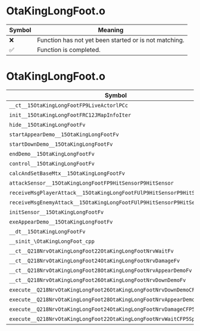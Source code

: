 # OtaKingLongFoot.o
| Symbol | Meaning 
| ------------- | ------------- 
| :x: | Function has not yet been started or is not matching. 
| :white_check_mark: | Function is completed. 


# OtaKingLongFoot.o
| Symbol | Decompiled? |
| ------------- | ------------- |
| `__ct__15OtaKingLongFootFP9LiveActorlPCc` | :x: |
| `init__15OtaKingLongFootFRC12JMapInfoIter` | :x: |
| `hide__15OtaKingLongFootFv` | :x: |
| `startAppearDemo__15OtaKingLongFootFv` | :x: |
| `startDownDemo__15OtaKingLongFootFv` | :x: |
| `endDemo__15OtaKingLongFootFv` | :x: |
| `control__15OtaKingLongFootFv` | :x: |
| `calcAndSetBaseMtx__15OtaKingLongFootFv` | :x: |
| `attackSensor__15OtaKingLongFootFP9HitSensorP9HitSensor` | :x: |
| `receiveMsgPlayerAttack__15OtaKingLongFootFUlP9HitSensorP9HitSensor` | :x: |
| `receiveMsgEnemyAttack__15OtaKingLongFootFUlP9HitSensorP9HitSensor` | :x: |
| `initSensor__15OtaKingLongFootFv` | :x: |
| `exeAppearDemo__15OtaKingLongFootFv` | :x: |
| `__dt__15OtaKingLongFootFv` | :x: |
| `__sinit_\OtaKingLongFoot_cpp` | :x: |
| `__ct__Q218NrvOtaKingLongFoot22OtaKingLongFootNrvWaitFv` | :x: |
| `__ct__Q218NrvOtaKingLongFoot24OtaKingLongFootNrvDamageFv` | :x: |
| `__ct__Q218NrvOtaKingLongFoot28OtaKingLongFootNrvAppearDemoFv` | :x: |
| `__ct__Q218NrvOtaKingLongFoot26OtaKingLongFootNrvDownDemoFv` | :x: |
| `execute__Q218NrvOtaKingLongFoot26OtaKingLongFootNrvDownDemoCFP5Spine` | :x: |
| `execute__Q218NrvOtaKingLongFoot28OtaKingLongFootNrvAppearDemoCFP5Spine` | :x: |
| `execute__Q218NrvOtaKingLongFoot24OtaKingLongFootNrvDamageCFP5Spine` | :x: |
| `execute__Q218NrvOtaKingLongFoot22OtaKingLongFootNrvWaitCFP5Spine` | :x: |
